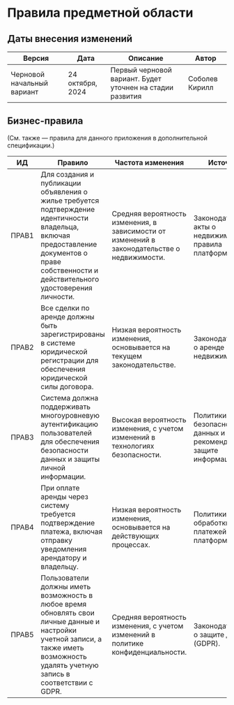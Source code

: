 # Правила предметной области

## Даты внесения изменений
| Версия | Дата | Описание | Автор|
| --- | --- | --- | --- |
| Черновой начальный вариант | 24 октября, 2024 | Первый черновой вариант. Будет уточнен на стадии развития | Соболев Кирилл |

## Бизнес-правила
(См. также — правила для данного приложения в дополнительной спецификации.)

| ИД | Правило | Частота изменения | Источник |
| --- | --- | --- | --- |
| ПРАВ1 | Для создания и публикации объявления о жилье требуется подтверждение идентичности владельца, включая предоставление документов о праве собственности и действительного удостоверения личности. | Средняя вероятность изменения, в зависимости от изменений в законодательстве о недвижимости. | Законодательные акты о недвижимости и правила платформы. |
| ПРАВ2 | Все сделки по аренде должны быть зарегистрированы в системе юридической регистрации для обеспечения юридической силы договора. | Низкая вероятность изменения, основывается на текущем законодательстве. | Законодательство о аренде недвижимости. |
| ПРАВ3 | Система должна поддерживать многоуровневую аутентификацию пользователей для обеспечения безопасности данных и защиты личной информации. | Высокая вероятность изменения, с учетом изменений в технологиях безопасности. | Политики безопасности данных и рекомендации по защите информации. |
| ПРАВ4 | При оплате аренды через систему требуется подтверждение платежа, включая отправку уведомления арендатору и владельцу. | Низкая вероятность изменения, основывается на действующих процессах. | Политики обработки платежей платформы. |
| ПРАВ5 | Пользователи должны иметь возможность в любое время обновлять свои личные данные и настройки учетной записи, а также иметь возможность удалять учетную запись в соответствии с GDPR. | Средняя вероятность изменения, с учетом изменений в политике конфиденциальности. | Законодательство о защите данных (GDPR). |
